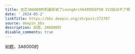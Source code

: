 ```yaml
---
title: 龙芯3A6000的机器安装了LoongArch64的DEEPIN V23启动不了啊
date: ' 2024-05-2'
linkTitle: https://bbs.deepin.org/zh/post/272707
source: deepin_bbs
description: 如题，3A6000的
disable_comments: true
---
```

如题，3A6000的
